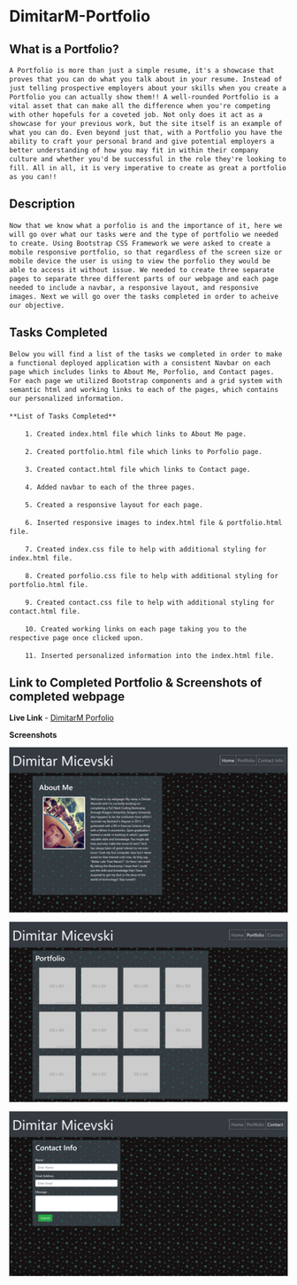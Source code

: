 # DimitarM-Portfolio

## What is a Portfolio?

    A Portfolio is more than just a simple resume, it's a showcase that proves that you can do what you talk about in your resume. Instead of just telling prospective employers about your skills when you create a Portfolio you can actually show them!! A well-rounded Portfolio is a vital asset that can make all the difference when you're competing with other hopefuls for a coveted job. Not only does it act as a showcase for your previous work, but the site itself is an example of what you can do. Even beyond just that, with a Portfolio you have the ability to craft your personal brand and give potential employers a better understanding of how you may fit in within their company culture and whether you'd be successful in the role they're looking to fill. All in all, it is very imperative to create as great a portfolio as you can!!

## Description

    Now that we know what a porfolio is and the importance of it, here we will go over what our tasks were and the type of portfolio we needed to create. Using Bootstrap CSS Framework we were asked to create a mobile responsive portfolio, so that regardless of the screen size or mobile device the user is using to view the porfolio they would be able to access it without issue. We needed to create three separate pages to separate three different parts of our webpage and each page needed to include a navbar, a responsive layout, and responsive images. Next we will go over the tasks completed in order to acheive our objective. 

## Tasks Completed

    Below you will find a list of the tasks we completed in order to make a functional deployed application with a consistent Navbar on each page which includes links to About Me, Porfolio, and Contact pages. For each page we utilized Bootstrap components and a grid system with semantic html and working links to each of the pages, which contains our personalized information.

    **List of Tasks Completed**

        1. Created index.html file which links to About Me page.

        2. Created portfolio.html file which links to Porfolio page.

        3. Created contact.html file which links to Contact page.

        4. Added navbar to each of the three pages.

        5. Created a responsive layout for each page.

        6. Inserted responsive images to index.html file & portfolio.html file.

        7. Created index.css file to help with additional styling for index.html file.

        8. Created porfolio.css file to help with additional styling for portfolio.html file.

        9. Created contact.css file to help with additional styling for contact.html file.

        10. Created working links on each page taking you to the respective page once clicked upon.

        11. Inserted personalized information into the index.html file.

## Link to Completed Portfolio & Screenshots of completed webpage

**Live Link** - [DimitarM Porfolio](https://dspark8916.github.io/DimitarM-Portfolio/)

**Screenshots**

![About Me Screenshot](https://github.com/dspark8916/DimitarM-Portfolio/blob/main/assets/About%20Me.png)

![Portfolio Screenshot](https://github.com/dspark8916/DimitarM-Portfolio/blob/main/assets/Portfolio.png)

![Contact Screenshot](https://github.com/dspark8916/DimitarM-Portfolio/blob/main/assets/Contact.png)